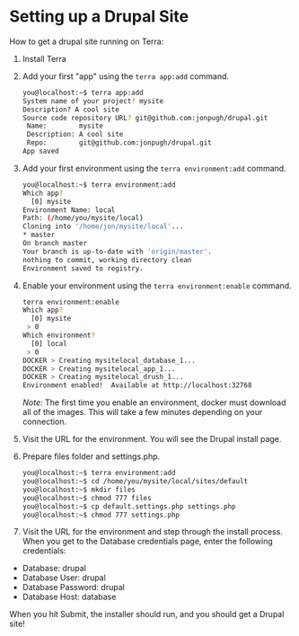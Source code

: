 Setting up a Drupal Site
========================

How to get a drupal site running on Terra:

1. Install Terra
2. Add your first "app" using the `terra app:add` command.

    ```sh
    you@localhost:~$ terra app:add 
    System name of your project? mysite
    Description? A cool site
    Source code repository URL? git@github.com:jonpugh/drupal.git
     Name:        mysite                            
     Description: A cool site                       
     Repo:        git@github.com:jonpugh/drupal.git 
    App saved
    ```
    
3. Add your first environment using the `terra environment:add` command.

    ```sh
    you@localhost:~$ terra environment:add
    Which app? 
      [0] mysite
    Environment Name: local
    Path: (/home/you/mysite/local)
    Cloning into '/home/jon/mysite/local'...
    * master
    On branch master
    Your branch is up-to-date with 'origin/master'.
    nothing to commit, working directory clean
    Environment saved to registry.
    ```
    
4. Enable your environment using the `terra environment:enable` command.

    ```sh
    terra environment:enable
    Which app? 
      [0] mysite
     > 0
    Which environment? 
      [0] local
     > 0
    DOCKER > Creating mysitelocal_database_1...
    DOCKER > Creating mysitelocal_app_1...
    DOCKER > Creating mysitelocal_drush_1...
    Environment enabled!  Available at http://localhost:32768
    ```

    *Note:* The first time you enable an environment, docker must download all of the images. 
    This will take a few minutes depending on your connection.

5. Visit the URL for the environment.  You will see the Drupal install page.
6. Prepare files folder and settings.php.

    ```sh
    you@localhost:~$ terra environment:add
    you@localhost:~$ cd /home/you/mysite/local/sites/default
    you@localhost:~$ mkdir files
    you@localhost:~$ chmod 777 files
    you@localhost:~$ cp default.settings.php settings.php
    you@localhost:~$ chmod 777 settings.php
    ```
7. Visit the URL for the environment and step through the install process.  
  When you get to the Database credentials page, enter the following credentials:
  
  - Database: drupal
  - Database User: drupal
  - Database Password: drupal
  - Database Host: database
  
  When you hit Submit, the installer should run, and you should get a Drupal site!
   
